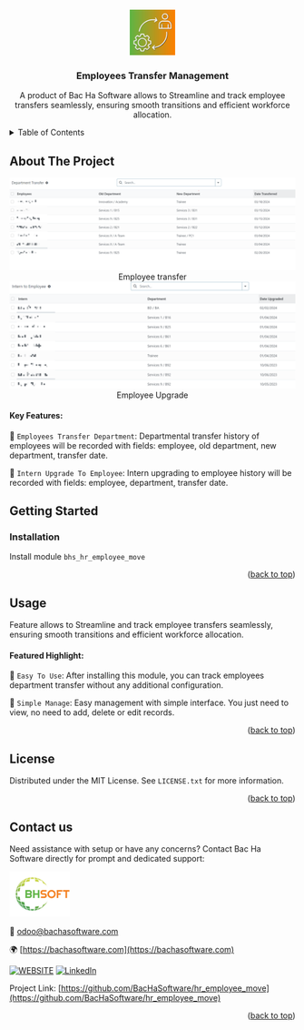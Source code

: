 
<a name="readme-top"></a>

<!-- PROJECT DETAILS -->
<br />
<div align="center">
  <a href="https://github.com/BacHaSoftware/hr_employee_move">
    <img src="/bhs_hr_employee_move/static/description/icon.png" alt="Logo" width="80" height="80">
  </a>

  <h3 align="center">Employees Transfer Management</h3>

  <p align="center">
    A product of Bac Ha Software allows to Streamline and track employee transfers seamlessly, ensuring smooth transitions and efficient workforce allocation.
</p>
</div>



<!-- TABLE OF CONTENTS -->
<details>
  <summary>Table of Contents</summary>
  <ol>
    <li>
      <a href="#about-the-project">About The Project</a>
    </li>
    <li>
      <a href="#getting-started">Getting Started</a>
      <ul>
        <!-- <li><a href="#prerequisites">Prerequisites</a></li> -->
        <li><a href="#installation">Installation</a></li>
      </ul>
    </li>
    <li><a href="#usage">Usage</a></li>
    <li><a href="#license">License</a></li>
    <li><a href="#contact-us">Contact us</a></li>
  </ol>
</details>



<!-- ABOUT THE PROJECT -->
## About The Project

<div align="left">
  <a href="https://github.com/BacHaSoftware/hr_employee_move">
    <img src="/bhs_hr_employee_move/static/description/imgs/screen/dept_trans.png" alt="Setting">
  </a>
<div align="center">Employee transfer</div>
</div>


<div align="left">
  <a href="https://github.com/BacHaSoftware/hr_employee_move">
    <img src="/bhs_hr_employee_move/static/description/imgs/screen/upgrade.png" alt="Setting">
  </a>
    <div align="center">Employee Upgrade</div>
</div>

#### Key Features:

🌟 <code>Employees Transfer Department</code>: Departmental transfer history of employees will be recorded with fields: employee, old department, new department, transfer date.

🌟 <code>Intern Upgrade To Employee</code>: Intern upgrading to employee history will be recorded with fields: employee, department, transfer date.

<!-- GETTING STARTED -->
## Getting Started
<!-- PREREQUISTES
### Prerequisites

This module needs the Python library pandas, otherwise it cannot be installed and used. Install pandas through the command
  ```sh
  sudo pip3 install pandas
  ```
 -->
### Installation

Install module  <code>bhs_hr_employee_move</code>

<p align="right">(<a href="#readme-top">back to top</a>)</p>

<!-- USAGE EXAMPLES -->
## Usage

Feature allows to Streamline and track employee transfers seamlessly, ensuring smooth transitions and efficient workforce allocation.

#### Featured Highlight:

🌟 <code>Easy To Use</code>: After installing this module, you can track employees department transfer without any additional configuration.

🌟 <code>Simple Manage</code>: Easy management with simple interface. You just need to view, no need to add, delete or edit records.


<p align="right">(<a href="#readme-top">back to top</a>)</p>



<!-- LICENSE -->
## License

Distributed under the MIT License. See `LICENSE.txt` for more information.

<p align="right">(<a href="#readme-top">back to top</a>)</p>



<!-- CONTACT US-->
## Contact us
Need assistance with setup or have any concerns? Contact Bac Ha Software directly for prompt and dedicated support:
<div align="left">
  <a href="https://github.com/BacHaSoftware">
    <img src="/bhs_hr_employee_move/static/description/imgs/logo.png" alt="Logo" height="80">
  </a>
</div>

📨 odoo@bachasoftware.com

🌍 [https://bachasoftware.com](https://bachasoftware.com)

[![WEBSITE][website-shield]][website-url] [![LinkedIn][linkedin-shield]][linkedin-url]

Project Link: [https://github.com/BacHaSoftware/hr_employee_move](https://github.com/BacHaSoftware/hr_employee_move)


<p align="right">(<a href="#readme-top">back to top</a>)</p>



<!-- MARKDOWN LINKS & IMAGES -->
<!-- https://www.markdownguide.org/basic-syntax/#reference-style-links -->
[license-url]: https://github.com/BacHaSoftware/hr_employee_move/blob/15.0/LICENSE.txt
[linkedin-shield]: https://img.shields.io/badge/-LinkedIn-black.svg?style=for-the-badge&logo=linkedin&colorB=555
[linkedin-url]: https://www.linkedin.com/company/bac-ha-software
[website-shield]: https://img.shields.io/badge/-website-black.svg?style=for-the-badge&logo=website&colorB=555
[website-url]: https://bachasoftware.com